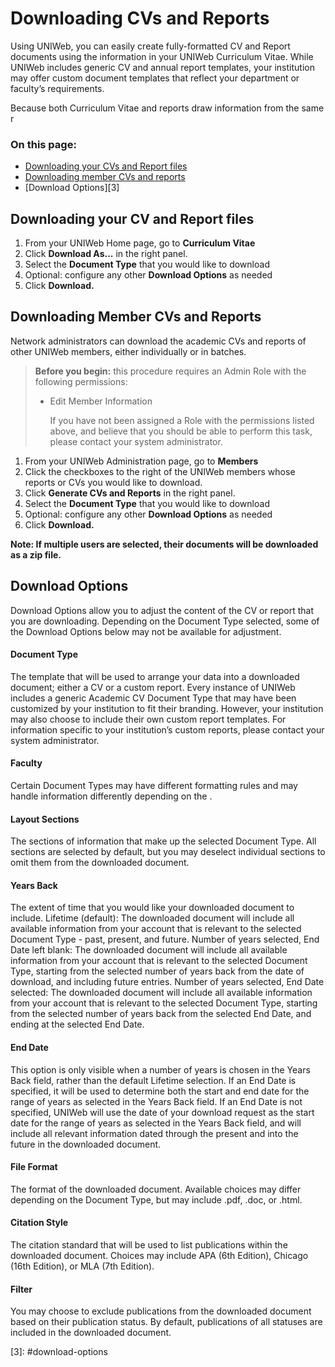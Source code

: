 # Downloading CVs and Reports

Using UNIWeb, you can easily create fully-formatted CV and Report documents using the information in your UNIWeb Curriculum Vitae. While UNIWeb includes generic CV and annual report templates, your institution may offer custom document templates that reflect your department or faculty’s requirements.

Because both Curriculum Vitae and reports draw information from the same r

### On this page:

* [Downloading your CVs and Report files](downloading-cvs-and-reports.md#downloading-your-cv-and-report-files)
* [Downloading member CVs and reports](downloading-cvs-and-reports.md#downloading-member-cvs-and-reports)
* \[Download Options\]\[3\]

## Downloading your CV and Report files

1. From your UNIWeb Home page, go to **Curriculum Vitae** 
2. Click **Download As...** in the right panel.
3. Select the **Document Type** that you would like to download
4. Optional: configure any other **Download Options** as needed
5. Click **Download.**

## Downloading Member CVs and Reports

Network administrators can download the academic CVs and reports of other UNIWeb members, either individually or in batches.

> **Before you begin:** this procedure requires an Admin Role with the following permissions:
>
> * Edit Member Information
>
>   If you have not been assigned a Role with the permissions listed above, and believe that you should be able to perform this task, please contact your system administrator.

1. From your UNIWeb Administration page, go to **Members** 
2. Click the checkboxes to the right of the UNIWeb members whose reports or CVs you would like to download.
3. Click **Generate CVs and Reports** in the right panel.
4. Select the **Document Type** that you would like to download
5. Optional: configure any other **Download Options** as needed
6. Click **Download.**

**Note: If multiple users are selected, their documents will be downloaded as a zip file.**

## Download Options

Download Options allow you to adjust the content of the CV or report that you are downloading. Depending on the Document Type selected, some of the Download Options below may not be available for adjustment.

#### Document Type

The template that will be used to arrange your data into a downloaded document; either a CV or a custom report. Every instance of UNIWeb includes a generic Academic CV Document Type that may have been customized by your institution to fit their branding. However, your institution may also choose to include their own custom report templates. For information specific to your institution’s custom reports, please contact your system administrator.

#### Faculty

Certain Document Types may have different formatting rules and may handle information differently depending on the .

#### Layout Sections

The sections of information that make up the selected Document Type. All sections are selected by default, but you may deselect individual sections to omit them from the downloaded document.

#### Years Back

The extent of time that you would like your downloaded document to include. Lifetime \(default\): The downloaded document will include all available information from your account that is relevant to the selected Document Type - past, present, and future. Number of years selected, End Date left blank: The downloaded document will include all available information from your account that is relevant to the selected Document Type, starting from the selected number of years back from the date of download, and including future entries. Number of years selected, End Date selected: The downloaded document will include all available information from your account that is relevant to the selected Document Type, starting from the selected number of years back from the selected End Date, and ending at the selected End Date.

#### End Date

This option is only visible when a number of years is chosen in the Years Back field, rather than the default Lifetime selection. If an End Date is specified, it will be used to determine both the start and end date for the range of years as selected in the Years Back field. If an End Date is not specified, UNIWeb will use the date of your download request as the start date for the range of years as selected in the Years Back field, and will include all relevant information dated through the present and into the future in the downloaded document.

#### File Format

The format of the downloaded document. Available choices may differ depending on the Document Type, but may include .pdf, .doc, or .html.

#### Citation Style

The citation standard that will be used to list publications within the downloaded document. Choices may include APA \(6th Edition\), Chicago \(16th Edition\), or MLA \(7th Edition\).

#### Filter

You may choose to exclude publications from the downloaded document based on their publication status. By default, publications of all statuses are included in the downloaded document.

\[3\]: \#download-options

